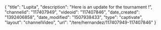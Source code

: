 {
    "title": "Lupita",
    "description": "Here is an update for the tournament !",
    "channelid": "117407949",
    "videoid": "117407846",
    "date_created": "1392406858",
    "date_modified": "1507938433",
    "type": "captivate",
    "layout": "channelVideo",
    "url": "\/tere\/hernandez\/117407949-117407846"
}